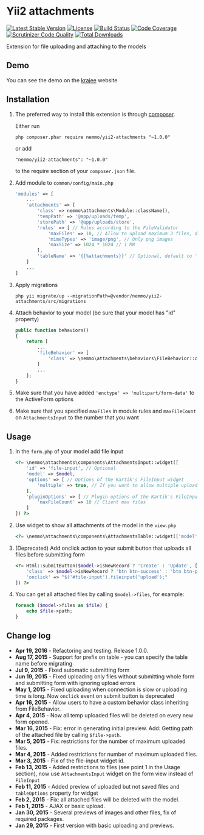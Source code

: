 Yii2 attachments
================
[![Latest Stable Version](https://poser.pugx.org/nemmo/yii2-attachments/v/stable)](https://packagist.org/packages/nemmo/yii2-attachments)
[![License](https://poser.pugx.org/nemmo/yii2-attachments/license)](https://packagist.org/packages/nemmo/yii2-attachments)
[![Build Status](https://scrutinizer-ci.com/g/Nemmo/yii2-attachments/badges/build.png?b=tests)](https://scrutinizer-ci.com/g/Nemmo/yii2-attachments/build-status/tests)
[![Code Coverage](https://scrutinizer-ci.com/g/Nemmo/yii2-attachments/badges/coverage.png?b=tests)](https://scrutinizer-ci.com/g/Nemmo/yii2-attachments/?branch=tests)
[![Scrutinizer Code Quality](https://scrutinizer-ci.com/g/Nemmo/yii2-attachments/badges/quality-score.png?b=tests)](https://scrutinizer-ci.com/g/Nemmo/yii2-attachments/?branch=tests)
[![Total Downloads](https://poser.pugx.org/nemmo/yii2-attachments/downloads)](https://packagist.org/packages/nemmo/yii2-attachments)

Extension for file uploading and attaching to the models

Demo
----
You can see the demo on the [krajee](http://plugins.krajee.com/file-input/demo) website

Installation
------------

1. The preferred way to install this extension is through [composer](http://getcomposer.org/download/).

	Either run
	
	```
	php composer.phar require nemmo/yii2-attachments "~1.0.0"
	```
	
	or add
	
	```
	"nemmo/yii2-attachments": "~1.0.0"
	```
	
	to the require section of your `composer.json` file.

2.  Add module to `common/config/main.php`
	
	```php
	'modules' => [
		...
		'attachments' => [
			'class' => nemmo\attachments\Module::className(),
			'tempPath' => '@app/uploads/temp',
			'storePath' => '@app/uploads/store',
			'rules' => [ // Rules according to the FileValidator
			    'maxFiles' => 10, // Allow to upload maximum 3 files, default to 3
				'mimeTypes' => 'image/png', // Only png images
				'maxSize' => 1024 * 1024 // 1 MB
			],
			'tableName' => '{{%attachments}}' // Optional, default to 'attach_file'
		]
		...
	]
	```

3. Apply migrations

	```
	php yii migrate/up --migrationPath=@vendor/nemmo/yii2-attachments/src/migrations
	```

4. Attach behavior to your model (be sure that your model has "id" property)
	
	```php
	public function behaviors()
	{
		return [
			...
			'fileBehavior' => [
				'class' => \nemmo\attachments\behaviors\FileBehavior::className()
			]
			...
		];
	}
	```
	
5. Make sure that you have added `'enctype' => 'multipart/form-data'` to the ActiveForm options
	
6. Make sure that you specified `maxFiles` in module rules and `maxFileCount` on `AttachmentsInput` to the number that you want

Usage
-----

1. In the `form.php` of your model add file input
	
	```php
	<?= \nemmo\attachments\components\AttachmentsInput::widget([
		'id' => 'file-input', // Optional
		'model' => $model,
		'options' => [ // Options of the Kartik's FileInput widget
			'multiple' => true, // If you want to allow multiple upload, default to false
		],
		'pluginOptions' => [ // Plugin options of the Kartik's FileInput widget 
			'maxFileCount' => 10 // Client max files
		]
	]) ?>
	```

2. Use widget to show all attachments of the model in the `view.php`
	
	```php
	<?= \nemmo\attachments\components\AttachmentsTable::widget(['model' => $model]) ?>
	```

3. (Deprecated) Add onclick action to your submit button that uploads all files before submitting form
	
	```php
	<?= Html::submitButton($model->isNewRecord ? 'Create' : 'Update', [
		'class' => $model->isNewRecord ? 'btn btn-success' : 'btn btn-primary',
		'onclick' => "$('#file-input').fileinput('upload');"
	]) ?>
	```
	
4. You can get all attached files by calling ```$model->files```, for example:

	```php
	foreach ($model->files as $file) {
        echo $file->path;
    }
    ```

Change log
----------

- **Apr 19, 2016**  - 	Refactoring and testing. Release 1.0.0.
- **Aug 17, 2015**  - 	Support for prefix on table - you can specify the table name before migrating
- **Jul 9, 2015**   - 	Fixed automatic submitting form
- **Jun 19, 2015**  - 	Fixed uploading only files without submitting whole form and submitting form with ignoring upload errors
- **May 1, 2015**   - 	Fixed uploading when connection is slow or uploading time is long. Now ```onclick``` event on submit button is deprecated
- **Apr 16, 2015**  - 	Allow users to have a custom behavior class inheriting from FileBehavior.
- **Apr 4, 2015**   - 	Now all temp uploaded files will be deleted on every new form opened.
- **Mar 16, 2015**  - 	Fix: error in generating initial preview. Add: Getting path of the attached file by calling ```$file->path```.
- **Mar 5, 2015**   -   Fix: restrictions for the number of maximum uploaded files.
- **Mar 4, 2015**   -   Added restrictions for number of maximum uploaded files.
- **Mar 3, 2015**   -   Fix of the file-input widget id.
- **Feb 13, 2015**  -	Added restrictions to files (see point 1 in the Usage section), now use ```AttachmentsInput``` widget on the form view	instead of ```FileInput```
- **Feb 11, 2015**  -	Added preview of uploaded but not saved files and ```tableOptions``` property for widget
- **Feb 2, 2015**   -   Fix: all attached files will be deleted with the model.
- **Feb 1, 2015**   -   AJAX or basic upload.
- **Jan 30, 2015**  -	Several previews of images and other files, fix of required packages.
- **Jan 29, 2015**  -	First version with basic uploading and previews.
